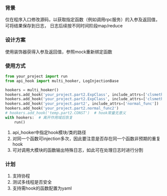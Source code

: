 ### 背景
仅在程序入口修改源码，以获取指定函数（例如调用rpc服务）的入参及返回值，可将结果保存到日志，
日志后续按不同时间阶段map/reduce

### 设计方案
使用装饰器获得入参及返回值，参照mock重新绑定函数

### 使用方式
```python
from your_project import run
from api_hook import multi_hooker, LogInjectionBase

hookers = multi_hooker()
hookers.add_hook('your_project.part2.ExpClass', include_attrs=['clsmethod2'], injection=LogInjectionBase)
hookers.add_hook('your_project.part2.ExpClass', include_attrs=['clsmethod2', 'func2', 'staticmethod2'])
hookers.add_hook('your_project.part2', include_attrs=['normal_func'])
hookers.add_hook('your_project.part2.normal_func2')
# hookers.add_hook('temp.part2.CONST')  # hook常量无意义
with hookers:  # 离开作用域后恢复
    run()
```
1. api_hooker中指定hook模块/类的路径
2. 对同一个函数可injection多次，因此要注意是否存在同一个函数非预期的重复hook
3. 可对调用大模块的函数输出特殊日志，如此可在处理日志时进行分割

### 计划
1. 支持协程
2. 测试多线程是否安全
3. 支持需hook的函数配置为yaml